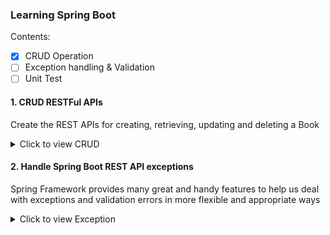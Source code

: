 ### Learning Spring Boot
Contents:
- [x] CRUD Operation
- [ ] Exception handling & Validation
- [ ] Unit Test

#### 1. CRUD RESTFul APIs
Create the REST APIs for creating, retrieving, updating and deleting a Book

<details>
<summary>Click to view CRUD</summary>

##### Dependencies

> Spring Web \
> Spring Data JPA \
> MySQL Driver \
> Spring Boot DevTools

##### Configuring MySQL Database

src/main/java/resources/application.properties
```

## Spring DATASOURCE (  DataSourceAutoConfiguration & DataSourceProperties)
spring.datasource.url = jdbc:mysql://localhost:3306/book_management?useSSL=false
spring.datasource.username = hive
spring.datasource.password = letmein

## Hibernate Properties
# The SQL dialect makes Hibernate generate better SQL for the chosen database
spring.jpa.properties.hibernate.dialect = org.hibernate.dialect.MySQL57InnoDBDialect


# Hibernate ddl auto (create, create-drop, validate, update)
spring.jpa.hibernate.ddl-auto = update

```
##### Create a Controller Package
Create a new package controller inside `com.example.learningspring`. Then, create a new class BookController

##### Create a Model Package
Create a new package model inside `com.example.learningspring`. Then, create a new class Book

##### Create a Model Class
Right click on the `model` package then
New -> Java Class -> Enter the Class Name
<!---
Once created the model class then select filed like,
```
private long id;
private String title;
private String authorName;
private String description;
private Boolean published;
```
##### Auto Generate setter and getter

THEN Right click on the inside the base package `Book model class` -> Select -> Generate setter and getter -> Select fields
--->
##### Create BookRepository to access data from the database
* Create a new package called repository inside the base package com.example.learningspring.
* Then, create an interface called `BookRepository` and extend it from JpaRepository.
```
package com.example.learningspring.repository;

import org.springframework.data.jpa.repository.JpaRepository;

import com.example.learningspring.model.Book;

public interface BookRepository extends JpaRepository<Book, Long> {
}

```
Then Spring Data JPA will generate implementation code for the most common CRUD operations – we don’t have to write a single query.

##### Book Service Class
Next, code a class that acts as a middle layer between persistence layer (repository) and controller layer. Create the `BookService` class with the following code:
```
package com.example.learningspring.service;


import com.example.learningspring.repository.BookRepository;
import org.springframework.beans.factory.annotation.Autowired;
import org.springframework.stereotype.Service;
import com.example.learningspring.model.Book;

import java.util.List;

import javax.transaction.Transactional;

@Service
@Transactional
public class BookService {

  @Autowired
  private BookRepository service;

  public List<Book> listAll() {
    return service.findAll();
  }

  public Book save(Book book) {
    return service.save(book);
  }

  public Book update(Book bookData, Book book) {
    bookData.setTitle(book.getTitle());
    bookData.setAuthorName(book.getAuthorName());
    bookData.setDescription(book.getDescription());
    bookData.setPublished(book.getPublished());
    return service.save(bookData);
  }

  public Book get(Long id) {
    return service.findById(id).get();
  }

  public void delete(Long id) {
    service.deleteById(id);
  }
}

```
##### RESTful API Endpoints

1. Create a Book

The following method a RESTful API that allows the clients to create a book.

Code:
```
 @PostMapping(value = "books")
  public ResponseEntity<Book> createBook(@RequestBody Book book) {
    Book _book = service.save(new Book(book.getTitle(), book.getAuthorName(), book.getDescription(), false));
    return new ResponseEntity<>(_book, HttpStatus.CREATED);
  }
```

Endpoint:
```
POST  http://localhost:8080/api/v1/books
```
Response:

```json
[
    {
        "id": 11,
        "title": "Spring Boot",
        "authorName": "Pivotal Team",
        "description": "Spring Boot is an open source Java-based framework used to create a micro Service",
        "published": false
    }
]
```

2. List all books
This method that returns a list of book (a kind of retrieval operation).

Code:
```
 @GetMapping(value = "books")
  public List<Book> getAllBooks(){
    return service.listAll();
  }
```

Endpoint:
```
GET  http://localhost:8080/api/v1/books
```
Response:
```json
[
    {
        "id": 11,
        "title": "Spring Boot",
        "authorName": "Pivotal Team",
        "description": "Spring Boot is an open source Java-based framework used to create a micro Service",
        "published": false
    },
    {
        "id": 12,
        "title": "Ruby",
        "authorName": "Yukihiro Matsumoto",
        "description": "Ruby is an interpreted, high-level, general-purpose programming language.",
        "published": false
    }
]
```
3. Get Book by ID
This method for a RESTful API that allows the clients to get information about a specific book based on ID.

Code:
```
  @GetMapping(value = "book/{id}")
  public ResponseEntity<Book> getBookById(@PathVariable("id") Long id) {
    Book bookData = service.get(id);
    return new ResponseEntity<>(bookData, HttpStatus.OK);
  }
```
Endpoint:
```url
GET  http://localhost:8080/api/v1/book/11
```

Response:

```json
{
    "id": 11,
    "title": "Spring Boot",
    "authorName": "Pivotal Team",
    "description": "Spring Boot is an open source Java-based framework used to create a micro Service",
    "published": false
}
```

4. Update Book
The method that exposes RESTful API for update operation.

Code:
```
 @PutMapping(value = "book/{id}")
  public ResponseEntity<Book> updateBook(@RequestBody Book book, @PathVariable Long id) {
    Book bookData = service.get(id);
    Book temp = service.update(bookData, book);
    return new ResponseEntity<>(temp, HttpStatus.OK);
  }
```

Endpoint:
```
PUT  http://localhost:8080/api/v1/book/11
```

Response:

```json
{
    "id": 11,
    "title": "Spring Boot",
    "authorName": "Pivotal Team",
    "description": "Spring Boot is an open source Java-based framework used to create a micro Service",
    "published": true
}
```

5. Delete a Book
The method that exposes RESTful API for the delete operation.

Code:
```
@DeleteMapping(value = "book/{id}")
  public ResponseEntity<Book> deleteBook(@PathVariable("id") Long id) {
    service.delete(id);
    return new ResponseEntity<>(HttpStatus.OK);
  }
```
Endpoint:
```
DELETE  http://localhost:8080/api/v1/book/12
```

Response:
```json
[
    {
        "id": 11,
        "title": "Spring Boot",
        "authorName": "Pivotal Team",
        "description": "Spring Boot is an open source Java-based framework used to create a micro Service",
        "published": true
    }
]
```


</details>


#### 2. Handle Spring Boot REST API exceptions
Spring Framework provides many great and handy features to help us deal with exceptions and validation errors in more flexible and appropriate ways

<details>
<summary>Click to view Exception</summary>

##### 1. Validation annotations

* Annotate model class with required validation specific annotations such as `@NotEmpty`
* Enable validation of request body by `@Valid` annotation

##### 2. Custom Exception Classes

Default spring validation works and provide information overload about error, and that’s why we should customize it according to our application’s need.

##### 2.1 BookNotFoundException
Is thrown when a user tries to access a book that is not present.

I have created `BookNotFoundException` class is.

```
package com.example.learningspring.exception;

import org.springframework.http.HttpStatus;
import org.springframework.web.bind.annotation.ResponseStatus;

@ResponseStatus(HttpStatus.NOT_FOUND)
public class BookNotFoundException extends RuntimeException {

  public BookNotFoundException(String message) {
    super(message);
  }
}

```

##### 2.2 BookAlreadyExistsException
Is thrown when a user tries to add an already existing book.

I have created `BookAlreadyExistsException` class is.
```
package com.example.learningspring.exception;

public class BookAlreadyExists extends RuntimeException {
  public BookAlreadyExists(String message) {
    super(message);
  }
}

```

##### 3. Global Exception Handling with `@ControllerAdvice`

The @ExceptionHandler annotation is only active for that particular class where it is declared
The @ControllerAdvice annotation allows us to consolidate our multiple, scattered @ExceptionHandlers from before into a single, global error handling component

1. @ExceptionHandler Annotation:
    * The @ExceptionHandler is an annotation used to handle the specific exceptions and sending the custom responses to the client.
2. @ControllerAdvice Annotation:
    * The @ControllerAdvice is an annotation, to handle the exceptions globally.

3. ResponseEntityExceptionHandler:
    * This method can be used with @ControllerAdvice classes.It allows the developer to specify some specific templates of ResponseEntity and return values.
    
4. @ControllerAdvice
    * The @ControllerAdvice annotation for easier exception handling.
    * It is a convenience annotation that is itself annotated with @ControllerAdvice and @ResponseBody.
    
```
package com.example.learningspring.controller;

import com.example.learningspring.exception.BookAlreadyExists;
import com.example.learningspring.exception.BookNotFoundException;
import com.example.learningspring.exception.ErrorResponse;
import org.springframework.http.HttpStatus;
import org.springframework.http.ResponseEntity;
import org.springframework.web.bind.MethodArgumentNotValidException;
import org.springframework.web.bind.annotation.ControllerAdvice;
import org.springframework.web.bind.annotation.ExceptionHandler;

import org.springframework.validation.BindingResult;
import java.util.*;

@ControllerAdvice(assignableTypes = BookController.class)
public class BookControllerAdvice {

  @ExceptionHandler(BookNotFoundException.class)
  public ResponseEntity<ErrorResponse> handleBookNotFoundException(BookNotFoundException exception) {
    List<String> errorList = Arrays.asList(exception.getMessage());
    ErrorResponse error = new ErrorResponse(new Date(),HttpStatus.NOT_FOUND.value(), HttpStatus.NOT_FOUND.name() , errorList);
    return ResponseEntity.status(HttpStatus.NOT_FOUND).body(error);
  }

  @ExceptionHandler(BookAlreadyExists.class)
  public ResponseEntity<ErrorResponse> handleBookAlreadyExistsException(BookAlreadyExists exception) {
    List<String> errorList = Arrays.asList(exception.getMessage());
    ErrorResponse error = new ErrorResponse(new Date(), HttpStatus.CONFLICT.value(), HttpStatus.CONFLICT.name() , errorList);
    return ResponseEntity.status(HttpStatus.CONFLICT).body(error);
  }

  @ExceptionHandler(Exception.class)
  public ResponseEntity<ErrorResponse> handleException(Exception exception) {
    List<String> errorList = Arrays.asList(exception.getMessage());
    ErrorResponse error = new ErrorResponse(new Date(), HttpStatus.INTERNAL_SERVER_ERROR.value(), HttpStatus.INTERNAL_SERVER_ERROR.name() , errorList);
    return ResponseEntity.status(HttpStatus.INTERNAL_SERVER_ERROR).body(error);
  }

  @ExceptionHandler(MethodArgumentNotValidException.class)
  public ResponseEntity<ErrorResponse> handleMethodArgumentNotValidException(MethodArgumentNotValidException exception) {
    BindingResult result = exception.getBindingResult();
    List<String> errorList = new ArrayList<>();
    result.getFieldErrors().forEach((fieldError) ->{
      errorList.add(fieldError.getDefaultMessage());
    });
    ErrorResponse error = new ErrorResponse(new Date(), HttpStatus.BAD_REQUEST.value(), HttpStatus.BAD_REQUEST.name() , errorList);
    return ResponseEntity.status(HttpStatus.BAD_REQUEST).body(error);
  }

}

```

##### 4. Exception Handling - Demo

1. 

1. GET http://localhost:8080/api/v1/book/20

HTTP Status : 200
```json
{
    "id": 20,
    "title": "Spring Boot",
    "authorName": "Pivotal Team",
    "description": "Spring Boot is an open source Java-based framework used to create a micro Service",
    "published": false
}
```

2. GET http://localhost:8080/api/v1/book/21 [Invalid]

HTTP Status : 404 
```json
{
    "timestamp": "2021-09-20T03:13:23.650+00:00",
    "status": 404,
    "errors": "NOT_FOUND",
    "message": [
        "Book id not found : 21"
    ]
}
```

3. POST http://localhost:8080/api/v1/books

Request:
```json
{
    "title": "Spring Boot",
    "authorName": "Pivotal Team",
    "description": "Spring Boot is an open source Java-based framework used to create a micro Service",
    "published": true
}
```

Response:

HTTP Status : 201 Created
```json
{
        "id": 20,
        "title": "Spring Boot",
        "authorName": "Pivotal Team",
        "description": "Spring Boot is an open source Java-based framework used to create a micro Service",
        "published": false
    }
```

4. POST http://localhost:8080/api/v1/books [Invalid]

Request:
```json
{
    "authorName": "Pivotal Team",
    "description": "Spring Boot is an open source Java-based framework used to create a micro Service",
    "published": true
}
```

Response:

```json
{
    "timestamp": "2021-09-20T03:16:34.603+00:00",
    "status": 400,
    "errors": "BAD_REQUEST",
    "message": [
        "Title can not be empty"
    ]
}
```

5. POST http://localhost:8080/api/v1/books [Invalid]

Request:
```json
{
    "description": "Spring Boot is an open source Java-based framework used to create a micro Service",
    "published": true
}
```

Response:

```json
{
    "timestamp": "2021-09-20T03:19:11.526+00:00",
    "status": 400,
    "errors": "BAD_REQUEST",
    "message": [
        "Author Name can not be empty",
        "Title can not be empty"
    ]
}
```

6. POST http://localhost:8080/api/v1/books [Invalid]

Request:
```json
{
    "title": "Spring Boot",
    "authorName": "Pivotal Team",
    "description": "Spring Boot is an open source Java-based framework used to create a micro Service",
    "published": true
}
```
Response:
```json
{
    "timestamp": "2021-09-20T03:20:31.735+00:00",
    "status": 409,
    "errors": "CONFLICT",
    "message": [
        "Title already exist with this title: Spring Boot"
    ]
}
```
</details>
